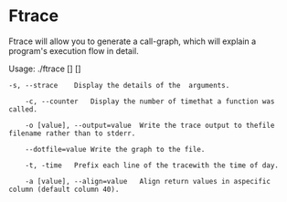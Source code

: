 # Ftrace
Ftrace will allow you to generate a call-graph, which will explain a program's execution flow in detail.

Usage: ./ftrace [<options>] [<command>]
		
    -s, --strace	Display the details of the  arguments.

		-c, --counter	Display the number of timethat a function was called.

		-o [value], --output=value	Write the trace output to thefile filename rather than to stderr.

		--dotfile=value	Write the graph to the file.

		-t, -time	Prefix each line of the tracewith the time of day.

		-a [value], --align=value	Align return values in aspecific column (default column 40).
